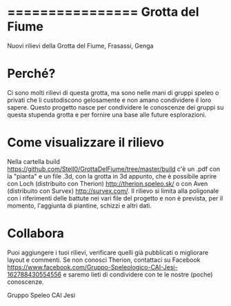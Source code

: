 ﻿================
Grotta del Fiume
================

Nuovi rilievi della Grotta del Fiume, Frasassi, Genga

Perché?
========

Ci sono molti rilievi di questa grotta, ma sono nelle mani di gruppi speleo o privati che li custodiscono gelosamente e non amano condividere il loro sapere. 
Questo progetto nasce per condividere le conoscenze dei gruppi su questa stupenda grotta e per fornire una base alle future esplorazioni. 

Come visualizzare il rilievo
=============================

Nella cartella build https://github.com/Stell0/GrottaDelFiume/tree/master/build c'è un .pdf con la "pianta" e un file .3d, con la grotta in 3d appunto, che è possibile aprire con Loch (distribuito con Therion) http://therion.speleo.sk/ o con Aven (distribuito con Survex) http://survex.com/. Il rilievo si limita alla poligonale con i riferimenti delle battute nei vari file del progetto e non è prevista, per il momento, l'aggiunta di piantine, schizzi e altri dati.

Collabora
==========

Puoi aggiungere i tuoi rilievi, verificare quelli già pubblicati o migliorare layout e commenti. Se non conosci Therion, contattaci su Facebook https://www.facebook.com/Gruppo-Speleologico-CAI-Jesi-162788430554556 e saremo lieti di condividere con te le nostre (poche) conoscenze.


Gruppo Speleo CAI Jesi

